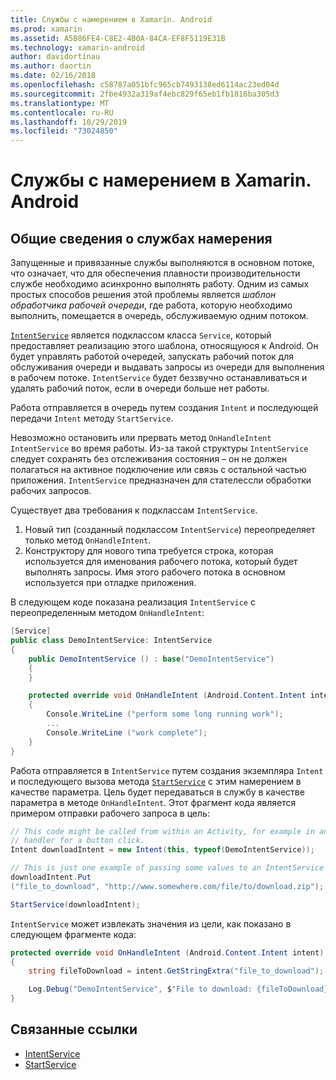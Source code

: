 ```yaml
---
title: Службы с намерением в Xamarin. Android
ms.prod: xamarin
ms.assetid: A5B86FE4-C8E2-4B0A-84CA-EF8F5119E31B
ms.technology: xamarin-android
author: davidortinau
ms.author: daortin
ms.date: 02/16/2018
ms.openlocfilehash: c58787a051bfc965cb7493138ed6114ac23ed04d
ms.sourcegitcommit: 2fbe4932a319af4ebc829f65eb1fb1816ba305d3
ms.translationtype: MT
ms.contentlocale: ru-RU
ms.lasthandoff: 10/29/2019
ms.locfileid: "73024850"
---
```

# <a name="intent-services-in-xamarinandroid"></a>Службы с намерением в Xamarin. Android

## <a name="intent-services-overview"></a>Общие сведения о службах намерения

Запущенные и привязанные службы выполняются в основном потоке, что означает, что для обеспечения плавности производительности службе необходимо асинхронно выполнять работу. Одним из самых простых способов решения этой проблемы является _шаблон обработчика рабочей очереди_, где работа, которую необходимо выполнить, помещается в очередь, обслуживаемую одним потоком.

[`IntentService`](xref:Android.App.IntentService) является подклассом класса `Service`, который предоставляет реализацию этого шаблона, относящуюся к Android. Он будет управлять работой очередей, запускать рабочий поток для обслуживания очереди и выдавать запросы из очереди для выполнения в рабочем потоке. `IntentService` будет беззвучно останавливаться и удалять рабочий поток, если в очереди больше нет работы.

Работа отправляется в очередь путем создания `Intent` и последующей передачи `Intent` методу `StartService`.

Невозможно остановить или прервать метод `OnHandleIntent` `IntentService` во время работы. Из-за такой структуры `IntentService` следует сохранять без отслеживания состояния &ndash; он не должен полагаться на активное подключение или связь с остальной частью приложения. `IntentService` предназначен для стателессли обработки рабочих запросов.

Существует два требования к подклассам `IntentService`.

1. Новый тип (созданный подклассом `IntentService`) переопределяет только метод `OnHandleIntent`.
2. Конструктору для нового типа требуется строка, которая используется для именования рабочего потока, который будет выполнять запросы. Имя этого рабочего потока в основном используется при отладке приложения.

В следующем коде показана реализация `IntentService` с переопределенным методом `OnHandleIntent`:

```csharp
[Service]
public class DemoIntentService: IntentService
{
    public DemoIntentService () : base("DemoIntentService")
    {
    }

    protected override void OnHandleIntent (Android.Content.Intent intent)
    {
        Console.WriteLine ("perform some long running work");
        ...
        Console.WriteLine ("work complete");
    }
}
```

Работа отправляется в `IntentService` путем создания экземпляра `Intent` и последующего вызова метода [`StartService`](xref:Android.Content.Context.StartService*) с этим намерением в качестве параметра. Цель будет передаваться в службу в качестве параметра в методе `OnHandleIntent`. Этот фрагмент кода является примером отправки рабочего запроса в цель: 

```csharp
// This code might be called from within an Activity, for example in an event
// handler for a button click.
Intent downloadIntent = new Intent(this, typeof(DemoIntentService));

// This is just one example of passing some values to an IntentService via the Intent:
downloadIntent.Put
("file_to_download", "http://www.somewhere.com/file/to/download.zip");

StartService(downloadIntent);
```

`IntentService` может извлекать значения из цели, как показано в следующем фрагменте кода:  

```csharp
protected override void OnHandleIntent (Android.Content.Intent intent)
{
    string fileToDownload = intent.GetStringExtra("file_to_download");

    Log.Debug("DemoIntentService", $"File to download: {fileToDownload}.");
}
```

## <a name="related-links"></a>Связанные ссылки

- [IntentService](xref:Android.App.IntentService)
- [StartService](xref:Android.Content.Context.StartService*)
